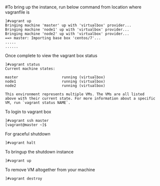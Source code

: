 
#To bring up the instance, run below command from location where vagranfile is
```
]#vagrant up
Bringing machine 'master' up with 'virtualbox' provider...
Bringing machine 'node1' up with 'virtualbox' provider...
Bringing machine 'node2' up with 'virtualbox' provider...
==> master: Importing base box 'centos/7'...
.....
......
```

Once complete to view the vagrant box status

```
]#vagrant status
Current machine states:

master                    running (virtualbox)
node1                     running (virtualbox)
node2                     running (virtualbox)

This environment represents multiple VMs. The VMs are all listed
above with their current state. For more information about a specific
VM, run `vagrant status NAME`.
```

To login to vagrant box
```
]#vagrant ssh master
[vagrant@master ~]$
```

For graceful shutdown 
```
]#vagrant halt
```

To bringup the shutdown instance
```
]#vagrant up
```

To remove VM altogether from your machine
```
]#vagrant destroy
```
